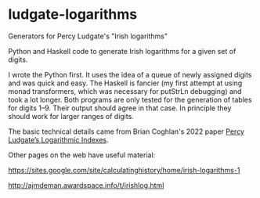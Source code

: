 # ludgate-logarithms
Generators for Percy Ludgate's "Irish logarithms"

Python and Haskell code to generate Irish logarithms for a given set of digits. 

I wrote the Python first. It uses the idea of a queue of newly assigned digits and was quick and easy. The Haskell is fancier (my first attempt at using monad transformers, which was necessary for putStrLn debugging) and took a lot longer. Both programs are only tested for the generation of tables for digits 1–9. Their output should agree in that case. In principle they should work for larger ranges of digits.

The basic technical details came from Brian Coghlan's 2022 paper [Percy Ludgate’s Logarithmic Indexes](https://treasures.scss.tcd.ie/miscellany/TCD-SCSS-X.20121208.002/Ludgate-LogarithmixIndexes-20200610-1459.pdf).

Other pages on the web have useful material:

https://sites.google.com/site/calculatinghistory/home/irish-logarithms-1

http://ajmdeman.awardspace.info/t/irishlog.html
